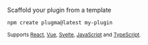Scaffold your plugin from a template

<pre><code><span class="hljs-symbol">npm</span> create plugma@latest my-plugin</code></pre>

<small>Supports [React](), [Vue](), [Svelte](), [JavaScript]() and [TypeScript]().</small>
